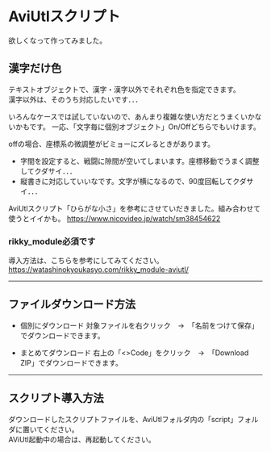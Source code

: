 # AviUtlスクリプト
欲しくなって作ってみました。

## 漢字だけ色
テキストオブジェクトで、漢字・漢字以外でそれぞれ色を指定できます。  
漢字以外は、そのうち対応したいです．．．  

いろんなケースでは試していないので、あんまり複雑な使い方だとうまくいかないかもです。
一応、「文字毎に個別オブジェクト」On/Offどちらでもいけます。

offの場合、座標系の微調整がビミョーにズレるときがあります。  
* 字間を設定すると、戦闘に隙間が空いてしまいます。座標移動でうまく調整してクダサイ．．．
* 縦書きに対応していいなです。文字が横になるので、90度回転してクダサイ．．．

AviUtlスクリプト「ひらがな小さ」を参考にさせていだきました。組み合わせて使うとイイかも。
https://www.nicovideo.jp/watch/sm38454622

### rikky_module必須です
導入方法は、こちらを参考にしてみてください。  
https://watashinokyoukasyo.com/rikky_module-aviutl/

---

## ファイルダウンロード方法
* 個別にダウンロード
対象ファイルを右クリック　→　「名前をつけて保存」でダウンロードできます。

* まとめてダウンロード
右上の「<>Code」をクリック　→　「Download ZIP」でダウンロードできます。

---

## スクリプト導入方法
ダウンロードしたスクリプトファイルを、AviUtlフォルダ内の「script」フォルダに置いてください。  
AViUtl起動中の場合は、再起動してください。

